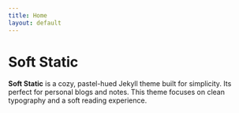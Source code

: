 ```yaml
---
title: Home
layout: default
---
```


# Soft Static

**Soft Static** is a cozy, pastel-hued Jekyll theme built for simplicity. Its perfect for personal blogs and notes. This theme focuses on clean typography and a soft reading experience.